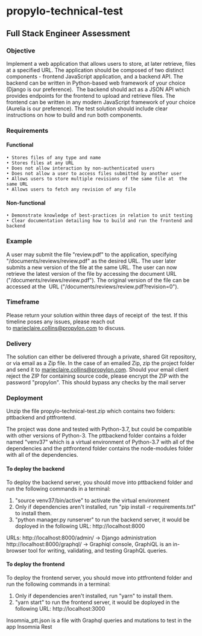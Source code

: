 # propylo-technical-test

## Full Stack Engineer Assessment

### Objective

Implement a web application that allows users to store, at later retrieve, files at a specified URL. The application should be composed of two distinct components - frontend JavaScript application, and a backend API.
The backend can be written in Python-based web framework of your choice (Django is our preference).  The backend should act as a JSON API which provides endpoints for the frontend to upload and retrieve files.
The frontend can be written in any modern JavaScript framework of your choice (Aurelia is our preference).
The test solution should include clear instructions on how to build and run both components.

### Requirements

#### Functional

    • Stores files of any type and name
    • Stores files at any URL
    • Does not allow interaction by non-authenticated users
    • Does not allow a user to access files submitted by another user
    • Allows users to store multiple revisions of the same file at  the same URL
    • Allows users to fetch any revision of any file

#### Non-functional

    • Demonstrate knowledge of best-practices in relation to unit testing
    • Clear documentation detailing how to build and run the frontend and backend

### Example

A user may submit the file "review.pdf" to the application, specifying "/documents/reviews/review.pdf" as the desired URL. The user later submits a new version of the file at the same URL.
The user can now retrieve the latest version of the file by accessing the document URL ("/documents/reviews/review.pdf"). The original version of the file can be accessed at the  URL ("/documents/reviews/review.pdf?revision=0").

### Timeframe

Please return your solution within three days of receipt of  the test. If this timeline poses any issues, please reach out to marieclaire.collins@propylon.com to discuss.

### Delivery

The solution can either be delivered through a private, shared Git repository, or via email as a Zip file.
In the case of an emailed Zip, zip the project folder and send it to marieclaire.collins@propylon.com. Should your email client reject the ZIP for containing source code, please encrypt the ZIP with the password "propylon". This should bypass any checks by the mail server


### Deployment
Unzip the file propylo-technical-test.zip which contains two folders: pttbackend and pttfrontend.

The project was done and tested with Python-3.7, but could be compatible with other versions of Python-3. The pttbackend folder contains a folder named "venv37" which is a virtual environment of Python-3.7 with all of the dependencies and the pttfrontend folder contains the node-modules folder with all of the dependencies.

#### To deploy the backend
To deploy the backend server, you should move into pttbackend folder and run the following commands in a terminal: 
1) "source venv37/bin/active" to activate the virtual environment
2) Only if dependencies aren't installed, run "pip install -r requirements.txt" to install them.
3) "python manager.py runserver" to run the backend server, it would be doployed in the following URL: http://localhost:8000

URLs:
http://localhost:8000/admin/ -> Django administration
http://localhost:8000/graphql/ -> Graphiql console, GraphiQL is an in-browser tool for writing, validating, and testing GraphQL queries.

#### To deploy the frontend
To deploy the frontend server, you should move into pttfrontend folder and run the following commands in a terminal:
1) Only if dependencies aren't installed, run "yarn" to install them.
2) "yarn start" to run the frontend server, it would be doployed in the following URL: http://localhost:3000


Insomnia_ptt.json is a file with Graphql queries and mutations to test in the app Insomnia Rest

